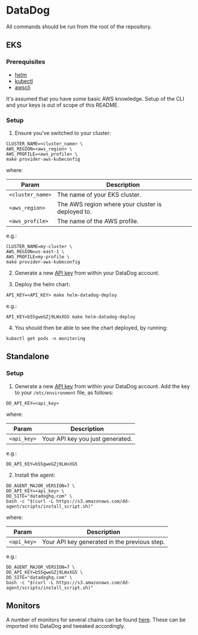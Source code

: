 # DataDog

All commands should be run from the root of the repository.

## EKS

### Prerequisites

- [helm](https://helm.sh/docs/intro/install)
- [kubectl](https://kubernetes.io/docs/tasks/tools)
- [awscli](https://docs.aws.amazon.com/cli/index.html)

It's assumed that you have some basic AWS knowledge. Setup of the CLI and your keys is out of scope of this README.

### Setup

1. Ensure you've switched to your cluster:

```console
CLUSTER_NAME=<cluster_name> \
AWS_REGION=<aws_region> \
AWS_PROFILE=<aws_profile> \
make provider-aws-kubeconfig
```

where:

|Param|Description|
|-----|-----------|
|`<cluster_name>`|The name of your EKS cluster.|
|`<aws_region>`|The AWS region where your cluster is deployed to.|
|`<aws_profile>`|The name of the AWS profile.|

e.g.:

```console
CLUSTER_NAME=my-cluster \
AWS_REGION=us-east-1 \
AWS_PROFILE=my-profile \
make provider-aws-kubeconfig
```

2. Generate a new [API key](https://app.datadoghq.com/account/settings#api) from within your DataDog account.

3. Deploy the helm chart:

```console
API_KEY=<API_KEY> make helm-datadog-deploy
```
e.g.:

```console
API_KEY=b55gweGZj9LWxXG5 make helm-datadog-deploy
```

4. You should then be able to see the chart deployed, by running:

```console
kubectl get pods -n monitoring
```

## Standalone

### Setup

1. Generate a new [API key](https://app.datadoghq.com/account/settings#api) from within your DataDog account. Add the key to your `/etc/environment` file, as follows:

```console
DD_API_KEY=<api_key>
```

where:

|Param|Description|
|-----|-----------|
|`<api_key>`|Your API key you just generated.|

e.g.:

```console
DD_API_KEY=b55gweGZj9LWxXG5
```

2. Install the agent:

```console
DD_AGENT_MAJOR_VERSION=7 \
DD_API_KEY=<api_key> \
DD_SITE="datadoghq.com" \
bash -c "$(curl -L https://s3.amazonaws.com/dd-agent/scripts/install_script.sh)"
```

where:

|Param|Description|
|-----|-----------|
|`<api_key>`|Your API key generated in the previous step.|

e.g.:

```console
DD_AGENT_MAJOR_VERSION=7 \
DD_API_KEY=b55gweGZj9LWxXG5 \
DD_SITE="datadoghq.com" \
bash -c "$(curl -L https://s3.amazonaws.com/dd-agent/scripts/install_script.sh)"
```

## Monitors

A number of monitors for several chains can be found [here](monitors). These can be imported into DataDog and tweaked accordingly.
